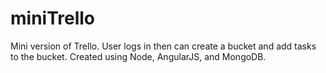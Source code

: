 # miniTrello

Mini version of Trello.  User logs in then can create a bucket and add tasks to the bucket.  Created using Node, AngularJS, and MongoDB.
